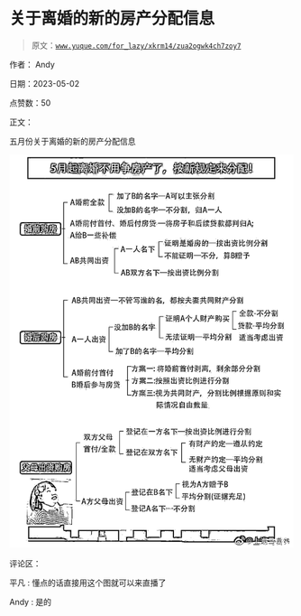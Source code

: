 # 关于离婚的新的房产分配信息

> 原文：[`www.yuque.com/for_lazy/xkrm14/zua2ogwk4ch7zoy7`](https://www.yuque.com/for_lazy/xkrm14/zua2ogwk4ch7zoy7)

作者： Andy

日期：2023-05-02

点赞数：50

正文：

五月份关于离婚的新的房产分配信息

![](img/c16d9230bb5053267ff36324a2573eeb.png)

评论区：

平凡 : 懂点的话直接用这个图就可以来直播了

Andy : 是的

